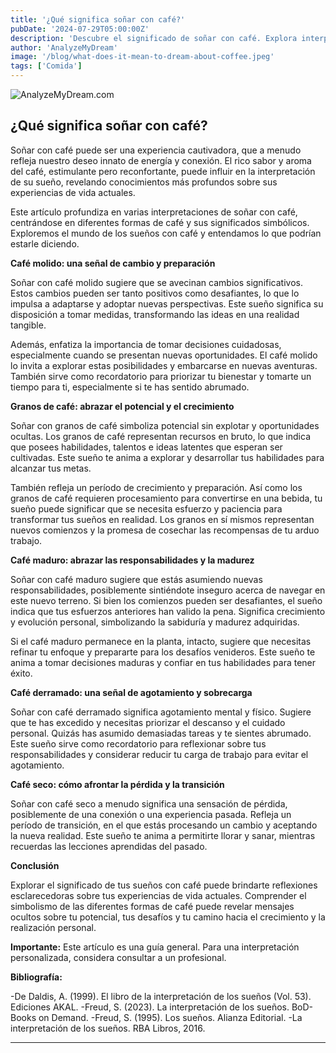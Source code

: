 ```yaml
---
title: '¿Qué significa soñar con café?'
pubDate: '2024-07-29T05:00:00Z'
description: 'Descubre el significado de soñar con café. Explora interpretaciones relacionadas con café molido, café en grano, café maduro y más.'
author: 'AnalyzeMyDream'
image: '/blog/what-does-it-mean-to-dream-about-coffee.jpeg'
tags: ['Comida']
---
```


![AnalyzeMyDream.com](/blog/what-does-it-mean-to-dream-about-coffee.jpeg)

## ¿Qué significa soñar con café?

Soñar con café puede ser una experiencia cautivadora, que a menudo refleja nuestro deseo innato de energía y conexión. El rico sabor y aroma del café, estimulante pero reconfortante, puede influir en la interpretación de su sueño, revelando conocimientos más profundos sobre sus experiencias de vida actuales.

Este artículo profundiza en varias interpretaciones de soñar con café, centrándose en diferentes formas de café y sus significados simbólicos. Exploremos el mundo de los sueños con café y entendamos lo que podrían estarle diciendo. 

**Café molido: una señal de cambio y preparación**

Soñar con café molido sugiere que se avecinan cambios significativos. Estos cambios pueden ser tanto positivos como desafiantes, lo que lo impulsa a adaptarse y adoptar nuevas perspectivas. Este sueño significa su disposición a tomar medidas, transformando las ideas en una realidad tangible. 

Además, enfatiza la importancia de tomar decisiones cuidadosas, especialmente cuando se presentan nuevas oportunidades. El café molido lo invita a explorar estas posibilidades y embarcarse en nuevas aventuras. También sirve como recordatorio para priorizar tu bienestar y tomarte un tiempo para ti, especialmente si te has sentido abrumado.

**Granos de café: abrazar el potencial y el crecimiento**

Soñar con granos de café simboliza potencial sin explotar y oportunidades ocultas. Los granos de café representan recursos en bruto, lo que indica que posees habilidades, talentos e ideas latentes que esperan ser cultivadas. Este sueño te anima a explorar y desarrollar tus habilidades para alcanzar tus metas.

También refleja un período de crecimiento y preparación. Así como los granos de café requieren procesamiento para convertirse en una bebida, tu sueño puede significar que se necesita esfuerzo y paciencia para transformar tus sueños en realidad. Los granos en sí mismos representan nuevos comienzos y la promesa de cosechar las recompensas de tu arduo trabajo.

**Café maduro: abrazar las responsabilidades y la madurez**

Soñar con café maduro sugiere que estás asumiendo nuevas responsabilidades, posiblemente sintiéndote inseguro acerca de navegar en este nuevo terreno. Si bien los comienzos pueden ser desafiantes, el sueño indica que tus esfuerzos anteriores han valido la pena. Significa crecimiento y evolución personal, simbolizando la sabiduría y madurez adquiridas.

Si el café maduro permanece en la planta, intacto, sugiere que necesitas refinar tu enfoque y prepararte para los desafíos venideros. Este sueño te anima a tomar decisiones maduras y confiar en tus habilidades para tener éxito.

**Café derramado: una señal de agotamiento y sobrecarga**

Soñar con café derramado significa agotamiento mental y físico. Sugiere que te has excedido y necesitas priorizar el descanso y el cuidado personal. Quizás has asumido demasiadas tareas y te sientes abrumado. Este sueño sirve como recordatorio para reflexionar sobre tus responsabilidades y considerar reducir tu carga de trabajo para evitar el agotamiento. 

**Café seco: cómo afrontar la pérdida y la transición**

Soñar con café seco a menudo significa una sensación de pérdida, posiblemente de una conexión o una experiencia pasada. Refleja un período de transición, en el que estás procesando un cambio y aceptando la nueva realidad. Este sueño te anima a permitirte llorar y sanar, mientras recuerdas las lecciones aprendidas del pasado.

**Conclusión**

Explorar el significado de tus sueños con café puede brindarte reflexiones esclarecedoras sobre tus experiencias de vida actuales. Comprender el simbolismo de las diferentes formas de café puede revelar mensajes ocultos sobre tu potencial, tus desafíos y tu camino hacia el crecimiento y la realización personal.

**Importante:** Este artículo es una guía general. Para una interpretación personalizada, considera consultar a un profesional.

**Bibliografía:**

-De Daldis, A. (1999). El libro de la interpretación de los sueños (Vol. 53). Ediciones AKAL.
-Freud, S. (2023). La interpretación de los sueños. BoD-Books on Demand.
-Freud, S. (1995). Los sueños. Alianza Editorial.
-La interpretación de los sueños. RBA Libros, 2016.

---